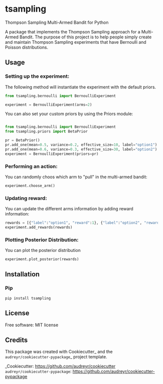 # tsampling
Thompson Sampling Multi-Armed Bandit for Python

A package that implements the Thompson Sampling approach for a Multi-Armed Bandit.
The purpose of this project is to help people simply create and maintain Thompson Sampling experiments that have Bernoulli and Poisson distributions.

## Usage

### Setting up the experiment:

The following method will instantiate the experiment with the default priors.
```python
from tsampling.bernoulli import BernoulliExperiment

experiment = BernoulliExperiment(arms=2)
```

You can also set your custom priors by using the Priors module:
```python

from tsampling.bernoulli import BernoulliExperiment
from tsampling.priors import BetaPrior

pr = BetaPrior()
pr.add_one(mean=0.5, variance=0.2, effective_size=10, label="option1")
pr.add_one(mean=0.6, variance=0.3, effective_size=30, label="option2")
experiment = BernoulliExperiment(priors=pr)
```

### Performing an action:
You can randomly choos which arm to "pull" in the multi-armed bandit:
```python
experiment.choose_arm()
```

### Updating reward:
You can update the different arms information by adding reward information:

```python
rewards = [{"label":"option1", "reward":1}, {"label":"option2", "reward":0}]
experiment.add_rewards(rewards)
```

### Plotting Posterior Distribution:
You can plot the posterior distribution 

```python
experiment.plot_posterior(rewards)
```

## Installation

### Pip 
```
pip install tsampling
```

## License
 Free software: MIT license

## Credits

This package was created with Cookiecutter_ and the `audreyr/cookiecutter-pypackage`_ project template.

_Cookiecutter: https://github.com/audreyr/cookiecutter
`audreyr/cookiecutter-pypackage`: https://github.com/audreyr/cookiecutter-pypackage

